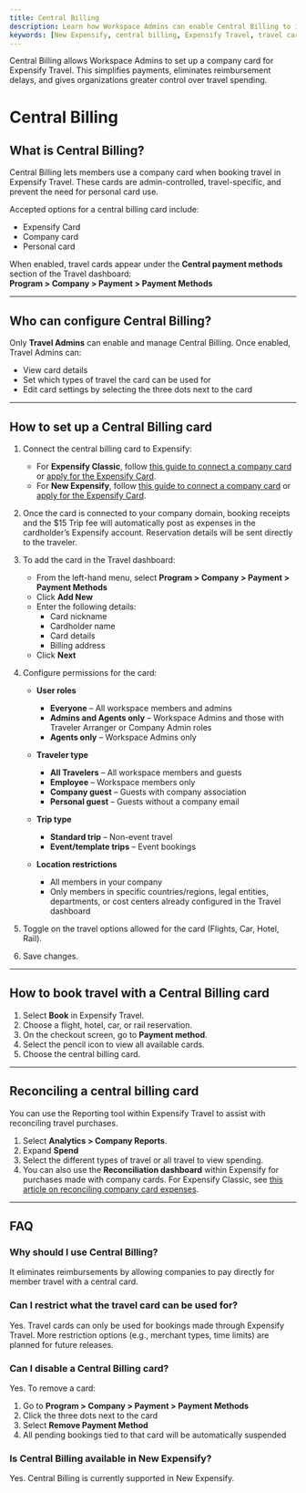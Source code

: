 ```yaml
---
title: Central Billing
description: Learn how Workspace Admins can enable Central Billing to issue travel-specific company cards for member bookings via Expensify Travel.
keywords: [New Expensify, central billing, Expensify Travel, travel card, virtual card, Spotnana, travel payments, domain admin, workspace admin, company travel card]
---
```


<div id="new-expensify" markdown="1">

Central Billing allows Workspace Admins to set up a company card for Expensify Travel. This simplifies payments, eliminates reimbursement delays, and gives organizations greater control over travel spending.

# Central Billing

## What is Central Billing?

Central Billing lets members use a company card when booking travel in Expensify Travel. These cards are admin-controlled, travel-specific, and prevent the need for personal card use.  

Accepted options for a central billing card include:
- Expensify Card  
- Company card  
- Personal card  

When enabled, travel cards appear under the **Central payment methods** section of the Travel dashboard:  
**Program > Company > Payment > Payment Methods**

---

## Who can configure Central Billing?

Only **Travel Admins** can enable and manage Central Billing. Once enabled, Travel Admins can:  
- View card details  
- Set which types of travel the card can be used for  
- Edit card settings by selecting the three dots next to the card  

---

## How to set up a Central Billing card

1. Connect the central billing card to Expensify:  
   - For **Expensify Classic**, follow [this guide to connect a company card](https://help.expensify.com/expensify-classic/hubs/connect-credit-cards/) or [apply for the Expensify Card](https://help.expensify.com/articles/expensify-classic/expensify-card/Set-Up-the-Expensify-Visa%C2%AE-Commercial-Card-for-your-Company).  
   - For **New Expensify**, follow [this guide to connect a company card](https://help.expensify.com/new-expensify/hubs/connect-credit-cards/) or [apply for the Expensify Card](https://help.expensify.com/new-expensify/hubs/expensify-card/).  

2. Once the card is connected to your company domain, booking receipts and the $15 Trip fee will automatically post as expenses in the cardholder’s Expensify account. Reservation details will be sent directly to the traveler.  

3. To add the card in the Travel dashboard:  
   - From the left-hand menu, select **Program > Company > Payment > Payment Methods**  
   - Click **Add New**  
   - Enter the following details:  
     - Card nickname  
     - Cardholder name  
     - Card details  
     - Billing address  
   - Click **Next**  

4. Configure permissions for the card:  
   - **User roles**  
     - **Everyone** – All workspace members and admins  
     - **Admins and Agents only** – Workspace Admins and those with Traveler Arranger or Company Admin roles  
     - **Agents only** – Workspace Admins only  

   - **Traveler type**  
     - **All Travelers** – All workspace members and guests  
     - **Employee** – Workspace members only  
     - **Company guest** – Guests with company association  
     - **Personal guest** – Guests without a company email  

   - **Trip type**  
     - **Standard trip** – Non-event travel  
     - **Event/template trips** – Event bookings  

   - **Location restrictions**  
     - All members in your company  
     - Only members in specific countries/regions, legal entities, departments, or cost centers already configured in the Travel dashboard  

5. Toggle on the travel options allowed for the card (Flights, Car, Hotel, Rail).  
6. Save changes.  

---

## How to book travel with a Central Billing card

1. Select **Book** in Expensify Travel.  
2. Choose a flight, hotel, car, or rail reservation.  
3. On the checkout screen, go to **Payment method**.  
4. Select the pencil icon to view all available cards.  
5. Choose the central billing card.  

---

## Reconciling a central billing card

You can use the Reporting tool within Expensify Travel to assist with reconciling travel purchases. 

1. Select **Analytics > Company Reports**.
2. Expand **Spend**
3. Select the different types of travel or all travel to view spending. 
4. You can also use the **Reconciliation dashboard** within Expensify for purchases made with company cards. For Expensify Classic, see [this article on reconciling company card expenses](https://help.expensify.com/articles/expensify-classic/connect-credit-cards/Reconcile-Company-Card-Expenses).  

---

## FAQ

### Why should I use Central Billing?
It eliminates reimbursements by allowing companies to pay directly for member travel with a central card.  

### Can I restrict what the travel card can be used for?
Yes. Travel cards can only be used for bookings made through Expensify Travel. More restriction options (e.g., merchant types, time limits) are planned for future releases.  

### Can I disable a Central Billing card?
Yes. To remove a card:  
1. Go to **Program > Company > Payment > Payment Methods**  
2. Click the three dots next to the card  
3. Select **Remove Payment Method**  
4. All pending bookings tied to that card will be automatically suspended  

### Is Central Billing available in New Expensify?
Yes. Central Billing is currently supported in New Expensify.  

</div>
